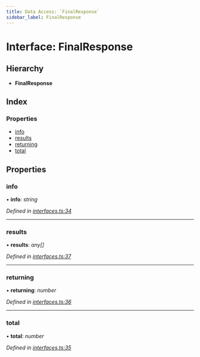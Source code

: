 ```yaml
---
title: Data Access: `FinalResponse`
sidebar_label: FinalResponse
---
```


# Interface: FinalResponse

## Hierarchy

* **FinalResponse**

## Index

### Properties

* [info](finalresponse.md#info)
* [results](finalresponse.md#results)
* [returning](finalresponse.md#returning)
* [total](finalresponse.md#total)

## Properties

###  info

• **info**: *string*

*Defined in [interfaces.ts:34](https://github.com/terascope/teraslice/blob/0ae31df4/packages/data-access/src/interfaces.ts#L34)*

___

###  results

• **results**: *any[]*

*Defined in [interfaces.ts:37](https://github.com/terascope/teraslice/blob/0ae31df4/packages/data-access/src/interfaces.ts#L37)*

___

###  returning

• **returning**: *number*

*Defined in [interfaces.ts:36](https://github.com/terascope/teraslice/blob/0ae31df4/packages/data-access/src/interfaces.ts#L36)*

___

###  total

• **total**: *number*

*Defined in [interfaces.ts:35](https://github.com/terascope/teraslice/blob/0ae31df4/packages/data-access/src/interfaces.ts#L35)*

